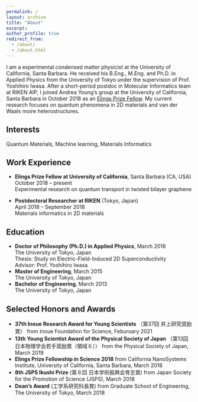 ```yaml
---
permalink: /
layout: archive
title: "About"
excerpt:
author_profile: true
redirect_from: 
  - /about/
  - /about.html
---
```


I am a experimental condensed matter physicist at the University of California, Santa Barbara. He received his B.Eng., M.Eng. and Ph.D. in Applied Physics from the University of Tokyo under the supervision of Prof. Yoshihiro Iwasa. After a short-period postdoc in Molecular Informatics team at RIKEN AIP, I joined Andrea Young’s group at the University of California, Santa Barbara in October 2018 as an [Elings Prize Fellow](https://www.cnsi.ucsb.edu/resources/funding/elings-prize/fellows). My current research focuses on quantum phenomena in 2D materials and van der Waals moire heterostructures.

## Interests
Quantum Materials, Machine learning, Materials Informatics

## Work Experience

* **Elings Prize Fellow at University of California**, Santa Barbara (CA, USA)<br>
  October 2018 – present<br>
  Experimental research on quantum transport in twisted bilayer graphene

* **Postdoctoral Researcher at RIKEN** (Tokyo, Japan)<br>
  April 2018 – September 2018<br>
  Materials informatics in 2D materials

## Education

* **Doctor of Philosophy (Ph.D.) in Applied Physics**, March 2018<br>
  The University of Tokyo, Japan<br>
  Thesis: Study on Electric-Field-Induced 2D Superconductivity<br>
  Advisor: Prof. Yoshihiro Iwasa
  <br>
* **Master of Engineering**, March 2015<br>
  The University of Tokyo, Japan
  <br>
* **Bachelor of Engineering**, March 2013<br>
  The University of Tokyo, Japan

## Selected Honors and Awards
* **37th Inoue Research Award for Young Scientists** （第37回 井上研究奨励賞） from Inoue Foundation for Science, Feburuary 2021
* **13th Young Scientist Award of the Physical Society of Japan** （第13回 日本物理学会若手奨励賞（領域６）） from the Physical Society of Japan, March 2019
* **Elings Prize Fellowship in Science 2018**
from California NanoSystems Institute, University of California, Santa Barbara, March 2018
* **8th JSPS Ikushi Prize** (第８回 日本学術振興会育志賞)  from Japan Society for the Promotion of Science (JSPS), March 2018
* **Dean’s Award** (工学系研究科長賞) from Graduate School of Engineering, The University of Tokyo, March 2018


